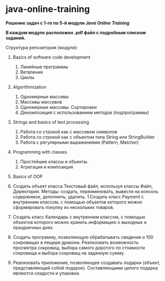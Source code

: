 # java-online-training

**Решение задач с 1-го по 5-й модули _Java Online Training_**

**В каждом модуле расположен .pdf файл с подробным списком заданий.**

Структура репозитория (модули):

1. Basics of software code development
   1. Линейные программы
   1. Ветвления
   1. Циклы
   
1. Algorithmization
   1. Одномерные массивы
   1. Массивы массивов
   1. Одномерные массивы. Сортировки
   1. Декомпозиция с использованием методов (подпрограммы)
   
1. Strings and basics of text processing
   1. Работа со строкой как с массивом символов
   1. Работа со строкой как с объектом типа String или StringBuilder
   1. Работа с регулярными выражениями (Pattern, Matcher)
   
1. Programming with classes
   1. Простейшие классы и объекты.
   1. Агрегация и композиция
   
1. Basics of OOP
  1. Создать объект класса Текстовый файл, используя классы Файл, Директория. Методы: создать, переименовать,
вывести на консоль содержимое, дополнить, удалить.
  1.Создать класс Payment с внутренним классом, с помощью объектов которого можно сформировать покупку из
нескольких товаров.
  1. Создать класс Календарь с внутренним классом, с помощью объектов которого можно хранить информацию о
выходных и праздничных днях.
  1. Создать программу, позволяющую обрабатывать сведения о 100 сокровищах в пещере
дракона. Реализовать возможность просмотра сокровищ, выбора самого дорогого по стоимости сокровища и
выбора сокровищ на заданную сумму.
  1.  Реализовать приложение, позволяющее создавать подарки (объект, представляющий собой
подарок). Составляющими целого подарка являются сладости и упаковка.
